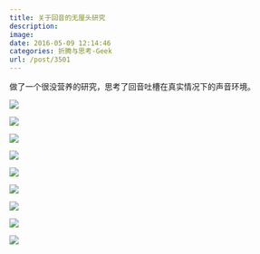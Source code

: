 ```yaml
---
title: 关于回音的无厘头研究
description: 
image: 
date: 2016-05-09 12:14:46
categories: 折腾与思考-Geek
url: /post/3501
---
```


做了一个很没营养的研究，思考了回音吐槽在真实情况下的声音环境。

![](https://cdn.victor42.work/posts/2016-05/05-09/1.png)

![](https://cdn.victor42.work/posts/2016-05/05-09/2.png)

![](https://cdn.victor42.work/posts/2016-05/05-09/3.png)

![](https://cdn.victor42.work/posts/2016-05/05-09/4.png)

![](https://cdn.victor42.work/posts/2016-05/05-09/5.png)

![](https://cdn.victor42.work/posts/2016-05/05-09/6.png)

![](https://cdn.victor42.work/posts/2016-05/05-09/7.png)

![](https://cdn.victor42.work/posts/2016-05/05-09/8.png)

![](https://cdn.victor42.work/posts/2016-05/05-09/9.png)
